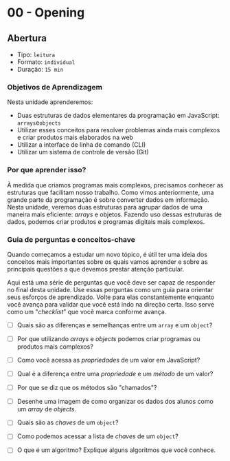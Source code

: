 # 00 - Opening

## Abertura

* Tipo: `leitura`
* Formato: `individual`
* Duração: `15 min`

### Objetivos de Aprendizagem

Nesta unidade aprenderemos:

* Duas estruturas de dados elementares da programação em JavaScript: `arrays`e`objects`
* Utilizar esses conceitos para resolver problemas ainda mais complexos e criar produtos mais elaborados na web
* Utilizar a interface de linha de comando \(CLI\)
* Utilizar um sistema de controle de versão \(Git\)

### Por que aprender isso?

À medida que criamos programas mais complexos, precisamos conhecer as estruturas que facilitam nosso trabalho. Como vimos anteriormente, uma grande parte da programação é sobre converter dados em informação. Nesta unidade, veremos duas estruturas para agrupar dados de uma maneira mais eficiente: _arrays_ e objetos. Fazendo uso dessas estruturas de dados, podemos criar produtos e programas digitais mais complexos.

### Guia de perguntas e conceitos-chave

Quando começamos a estudar um novo tópico, é útil ter uma ideia dos conceitos mais importantes sobre os quais vamos aprender e sobre as principais questões a que devemos prestar atenção particular.

Aqui está uma série de perguntas que você deve ser capaz de responder no final desta unidade. Use essas perguntas como um guia para orientar seus esforços de aprendizado. Volte para elas constantemente enquanto você avança para validar que você está indo na direção certa. Isso serve como um "_checklist_" que você marca conforme avança.

* [ ]  Quais são as diferenças e semelhanças entre um `array` e um `object`?
* [ ]  Por que utilizando _arrays_ e _objects_ podemos criar programas ou produtos mais complexos?
* [ ]  Como você acessa as _propriedades_ de um valor em JavaScript?
* [ ]  Qual é a diferença entre uma _propriedade_ e um _método_ de um valor?
* [ ]  Por que se diz que os métodos são "chamados"?
* [ ]  Desenhe uma imagem de como organizar os dados dos alunos como um _array_  de _objects_.
* [ ]  Quais são as _chaves_ de um `object`?
* [ ]  Como podemos acessar a lista de _chaves_ de um `object`?
* [ ]  O que é um algoritmo? Explique alguns algoritmos que você conhece.

